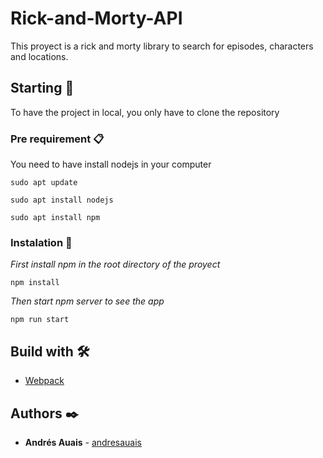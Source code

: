 # Rick-and-Morty-API

This proyect is a rick and morty library to search for episodes, characters and locations.

## Starting 🚀

To have the project in local, you only have to clone the repository


### Pre requirement 📋

You need to have install nodejs in your computer

```
sudo apt update

sudo apt install nodejs

sudo apt install npm
```

### Instalation 🔧

_First install npm in the root directory of the proyect_

```
npm install
```

_Then start npm server to see the app_

```
npm run start
```

## Build with 🛠️

* [Webpack](https://webpack.js.org/) 

## Authors ✒️

* **Andrés Auais** - [andresauais](https://github.com/andresauais)